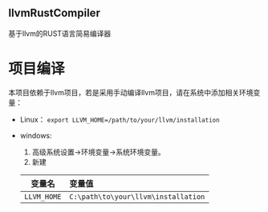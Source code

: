 ## llvmRustCompiler

基于llvm的RUST语言简易编译器

# 项目编译
本项目依赖于llvm项目，若是采用手动编译llvm项目，请在系统中添加相关环境变量：

* Linux：
`export LLVM_HOME=/path/to/your/llvm/installation`


* windows:

    1. 高级系统设置->环境变量->系统环境变量。
    2. 新建
    
    | 变量名 | 变量值 |
    | ------| :------|
    | `LLVM_HOME` |`C:\path\to\your\llvm\installation`|
